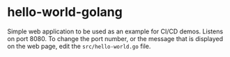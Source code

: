 # hello-world-golang

Simple web application to be used as an example for CI/CD demos. Listens on port 8080. To change the port number, or the message that is displayed on the web page, edit the `src/hello-world.go` file.


